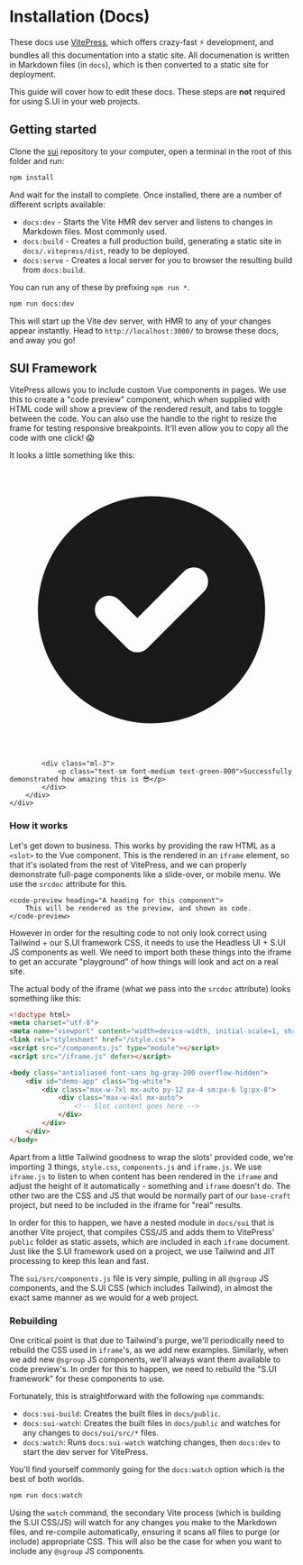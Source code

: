 # Installation (Docs)
These docs use [VitePress](https://vitepress.vuejs.org), which offers crazy-fast ⚡️ development, and bundles all this documentation into a static site. All documenation is written in Markdown files (in `docs`), which is then converted to a static site for deployment.

This guide will cover how to edit these docs. These steps are **not** required for using S.UI in your web projects.

## Getting started
Clone the [sui](https://github.com/sgroupdesign/sui) repository to your computer, open a terminal in the root of this folder and run:

```sh
npm install
```

And wait for the install to complete. Once installed, there are a number of different scripts available:

- `docs:dev` - Starts the Vite HMR dev server and listens to changes in Markdown files. Most commonly used.
- `docs:build` - Creates a full production build, generating a static site in `docs/.vitepress/dist`, ready to be deployed.
- `docs:serve` - Creates a local server for you to browser the resulting build from `docs:build`.

You can run any of these by prefixing `npm run *`.

```sh
npm run docs:dev
```

This will start up the Vite dev server, with HMR to any of your changes appear instantly. Head to `http://localhost:3000/` to browse these docs, and away you go!

## SUI Framework
VitePress allows you to include custom Vue components in pages. We use this to create a "code preview" component, which when supplied with HTML code will show a preview of the rendered result, and tabs to toggle between the code. You can also use the handle to the right to resize the frame for testing responsive breakpoints. It'll even allow you to copy all the code with one click! 😱

It looks a little something like this:

<code-preview heading="An example of code preview">
    <div class="rounded-md bg-green-50 p-4">
        <div class="flex">
            <div class="flex-shrink-0">
                <svg class="h-5 w-5 text-green-400" xmlns="http://www.w3.org/2000/svg" viewBox="0 0 20 20" fill="currentColor" aria-hidden="true"><path fill-rule="evenodd" d="M10 18a8 8 0 100-16 8 8 0 000 16zm3.707-9.293a1 1 0 00-1.414-1.414L9 10.586 7.707 9.293a1 1 0 00-1.414 1.414l2 2a1 1 0 001.414 0l4-4z" clip-rule="evenodd" /></svg>
            </div>

            <div class="ml-3">
                <p class="text-sm font-medium text-green-800">Successfully demonstrated how amazing this is 😎</p>
            </div>
        </div>
    </div>
</code-preview>

### How it works
Let's get down to business. This works by providing the raw HTML as a `<slot>` to the Vue component. This is the rendered in an `iframe` element, so that it's isolated from the rest of VitePress, and we can properly demonstrate full-page components like a slide-over, or mobile menu. We use the `srcdoc` attribute for this. 

```vue
<code-preview heading="A heading for this component">
    This will be rendered as the preview, and shown as code.
</code-preview>
```

However in order for the resulting code to not only look correct using Tailwind + our S.UI framework CSS, it needs to use the Headless UI + S.UI JS components as well. We need to import both these things into the iframe to get an accurate "playground" of how things will look and act on a real site.

The actual body of the iframe (what we pass into the `srcdoc` attribute) looks something like this:

```html
<!doctype html>
<meta charset="utf-8">
<meta name="viewport" content="width=device-width, initial-scale=1, shrink-to-fit=no">
<link rel="stylesheet" href="/style.css">
<script src="/components.js" type="module"></script>
<script src="/iframe.js" defer></script>

<body class="antialiased font-sans bg-gray-200 overflow-hidden">
    <div id="demo-app" class="bg-white">
        <div class="max-w-7xl mx-auto py-12 px-4 sm:px-6 lg:px-8">
            <div class="max-w-4xl mx-auto">
                <!-- Slot content goes here -->
            </div>
        </div>
    </div>
</body>
```

Apart from a little Tailwind goodness to wrap the slots' provided code, we're importing 3 things, `style.css`, `components.js` and `iframe.js`. We use `iframe.js` to listen to when content has been rendered in the `iframe` and adjust the height of it automatically - something and `iframe` doesn't do. The other two are the CSS and JS that would be normally part of our `base-craft` project, but need to be included in the iframe for "real" results.

In order for this to happen, we have a nested module in `docs/sui` that is another Vite project, that compiles CSS/JS and adds them to VitePress' `public` folder as static assets, which are included in each `iframe` document. Just like the S.UI framework used on a project, we use Tailwind and JIT processing to keep this lean and fast.

The `sui/src/components.js` file is very simple, pulling in all `@sgroup` JS components, and the S.UI CSS (which includes Tailwind), in almost the exact same manner as we would for a web project.

### Rebuilding
One critical point is that due to Tailwind's purge, we'll periodically need to rebuild the CSS used in `iframe`'s, as we add new examples. Similarly, when we add new `@sgroup` JS components, we'll always want them available to code preview's. In order for this to happen, we need to rebuild the "S.UI framework" for these components to use.

Fortunately, this is straightforward with the following `npm` commands:

- `docs:sui-build`: Creates the built files in `docs/public`.
- `docs:sui-watch`: Creates the built files in `docs/public` and watches for any changes to `docs/sui/src/*` files.
- `docs:watch`: Runs `docs:sui-watch` watching changes, then `docs:dev` to start the dev server for VitePress.

You'll find yourself commonly going for the `docs:watch` option which is the best of both worlds.

```sh
npm run docs:watch
```

Using the `watch` command, the secondary Vite process (which is building the S.UI CSS/JS) will watch for any changes you make to the Markdown files, and re-compile automatically, ensuring it scans all files to purge (or include) appropriate CSS. This will also be the case for when you want to include any `@sgroup` JS components.
